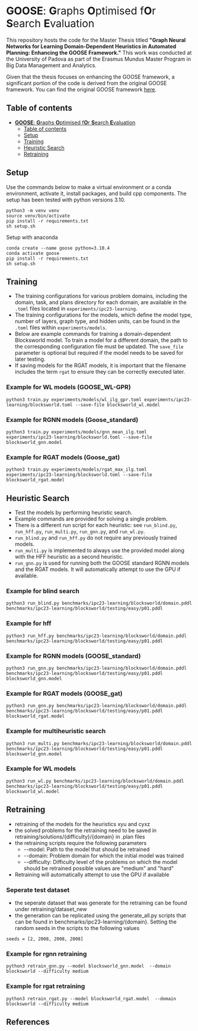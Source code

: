 # <span style="font-weight:normal">**GOOSE**: **G**raphs **O**ptimised f**O**r **S**earch **E**valuation</span>

This repository hosts the code for the Master Thesis titled **"Graph Neural Networks for Learning Domain-Dependent Heuristics in Automated Planning: Enhancing the GOOSE Framework."** This work was conducted at the University of Padova as part of the Erasmus Mundus Master Program in Big Data Management and Analytics.

Given that the thesis focuses on enhancing the GOOSE framework, a significant portion of the code is derived from the original GOOSE framework. You can find the original GOOSE framework [here](https://github.com/DillonZChen/goose).

## Table of contents
- [**GOOSE**: **G**raphs **O**ptimised f**O**r **S**earch **E**valuation](#goose-graphs-optimised-for-search-evaluation)
  - [Table of contents](#table-of-contents)
  - [Setup](#setup)
  - [Training](#training)
  - [Heuristic Search](#heuristic-search)
  - [Retraining](#retraining)

## Setup
Use the commands below to make a virtual environment or a conda environment, activate it, install packages, and build cpp components.
The setup has been tested with python versions 3.10.
```
python3 -m venv venv
source venv/bin/activate
pip install -r requirements.txt
sh setup.sh
```

Setup with anaconda
```
conda create --name goose python=3.10.4
conda activate goose
pip install -r requirements.txt
sh setup.sh
```

## Training
- The training configurations for various problem domains, including the domain, task, and plans directory for each domain, are available in the `.toml` files located in `experiments/ipc23-learning`.
- The training configurations for the models, which define the model type, number of layers, graph type, and hidden units, can be found in the `.toml` files within `experiments/models`.
- Below are example commands for training a domain-dependent Blocksworld model. To train a model for a different domain, the path to the corresponding configuration file must be updated. The `save_file` parameter is optional but required if the model needs to be saved for later testing.
- If saving models for the RGAT models, it is important that the filename includes the term `rgat` to ensure they can be correctly executed later.


### Example for WL models (GOOSE_WL-GPR)
```
python3 train.py experiments/models/wl_ilg_gpr.toml experiments/ipc23-learning/blocksworld.toml --save-file blocksworld_wl.model
```

### Example for RGNN models (Goose_standard)
```
python3 train.py experiments/models/gnn_mean_ilg.toml experiments/ipc23-learning/blocksworld.toml --save-file blocksworld_gnn.model
```

### Example for RGAT models (Goose_gat)
```
python3 train.py experiments/models/rgat_max_ilg.toml experiments/ipc23-learning/blocksworld.toml --save-file blocksworld_rgat.model
```


## Heuristic Search
- Test the models by performing heuristic search.
- Example commands are provided for solving a single problem.
- There is a different run script for each heuristic: see `run_blind.py`, `run_hff.py`, `run_multi.py`, `run_gnn.py`, and `run_wl.py`.
- `run_blind.py` and `run_hff.py` do not require any previously trained models.
- `run_multi.py` is implemented to always use the provided model along with the HFF heuristic as a second heuristic.
- `run_gnn.py` is used for running both the GOOSE standard RGNN models and the RGAT models. It will automatically attempt to use the GPU if available.


### Example for blind search
```
python3 run_blind.py benchmarks/ipc23-learning/blocksworld/domain.pddl benchmarks/ipc23-learning/blocksworld/testing/easy/p01.pddl
```

### Example for hff 
```
python3 run_hff.py benchmarks/ipc23-learning/blocksworld/domain.pddl benchmarks/ipc23-learning/blocksworld/testing/easy/p01.pddl
```

### Example for RGNN models (GOOSE_standard)
```
python3 run_gnn.py benchmarks/ipc23-learning/blocksworld/domain.pddl benchmarks/ipc23-learning/blocksworld/testing/easy/p01.pddl blocksworld_gnn.model
```

### Example for RGAT models (GOOSE_gat)
```
python3 run_gnn.py benchmarks/ipc23-learning/blocksworld/domain.pddl benchmarks/ipc23-learning/blocksworld/testing/easy/p01.pddl blocksworld_rgat.model
```

### Example for multiheuristic search
```
python3 run_multi.py benchmarks/ipc23-learning/blocksworld/domain.pddl benchmarks/ipc23-learning/blocksworld/testing/easy/p01.pddl blocksworld_gnn.model
```

### Example for WL models
```
python3 run_wl.py benchmarks/ipc23-learning/blocksworld/domain.pddl benchmarks/ipc23-learning/blocksworld/testing/easy/p01.pddl blocksworld_wl.model
```

## Retraining


- retraining of the models for the heuristics xyu and cyxz
- the solved problems for the retraining need to be saved in retraining/solutions/{difficulty}/{domain} in .plan files
- the retraining scripts require the following parameters
  - --model: Path to the model that should be retrained
  - --domain: Problem domain for which the initial model was trained
  - --difficulty: Difficulty level of the problems on which the model should be retrained possible values are "medium" and "hard"
- Retraining will automatically attempt to use the GPU if available

### Seperate test dataset
- the seperate dataset that was generate for the retraining can be found under retraining/dataset_new
- the generation can be replicated using the generate_all.py scripts that can be found in benchmarks/ipc23-learning/{domain}. Setting the random seeds in the scripts to the following values
```
seeds = [2, 2008, 2008, 2008]
```

### Example for rgnn retraining 
```
python3 retrain_gnn.py --model blocksworld_gnn.model  --domain blocksworld --difficulty medium
```

### Example for rgat retraining
```
python3 retrain_rgat.py --model blocksworld_rgat.model  --domain blocksworld --difficulty medium
```


## References

